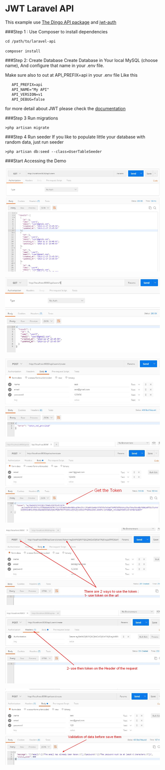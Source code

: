 # JWT Laravel API

This example use [The Dingo API package](https://github.com/dingo/api/) and [jwt-auth](https://github.com/tymondesigns/jwt-auth)

###Step 1 : Use Composer to install dependencies

    cd /path/to/laravel-api

    composer install
    
###Step 2: Create Database
   Create Database in Your local MySQL (choose name), And configure that name in your .env file.
   
   Make sure also to out at  API_PREFIX=api in your .env file Like this 
   
       API_PREFIX=api
       API_NAME="My API"
       API_VERSION=v1
       API_DEBUG=false
       
   for more detail about JWT please check the [documentation](https://github.com/tymondesigns/jwt-auth/wiki)
   
###Step 3 Run migrations

    >php artisan migrate
    
    
###Step 4 Run seeder
    If you like to populate little your database with random data, just run seeder

    >php artisan db:seed --class=UserTableSeeder


###Start Accessing the Demo

![alt tag](https://github.com/halimus/laravel-api/blob/master/public/images/1.JPG)

![alt tag](https://github.com/halimus/laravel-api/blob/master/public/images/2.JPG)

![alt tag](https://github.com/halimus/laravel-api/blob/master/public/images/3.JPG)

![alt tag](https://github.com/halimus/laravel-api/blob/master/public/images/4.JPG)

![alt tag](https://github.com/halimus/laravel-api/blob/master/public/images/5.JPG)

![alt tag](https://github.com/halimus/laravel-api/blob/master/public/images/6.JPG)

![alt tag](https://github.com/halimus/laravel-api/blob/master/public/images/7.JPG)

